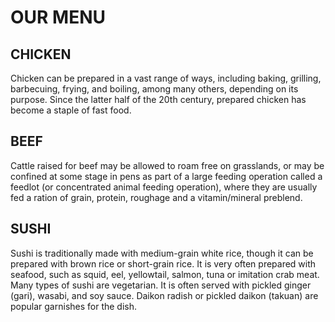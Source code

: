 
 
<!DOCTYPE html>
<html>
<head>
	<meta name="viewport" content="width=device-width, initial-scale=1">
	<title>assignment 1</title>
	<link rel="stylesheet" type="text/css" href="module2-solution.css">
</head>
<body>
    <h1>OUR MENU</h1>
    <div class="row">
        <div class="col-lg-4 col-md-6 col-sm-12">
            <section class="CHICKEN">
                <h2>CHICKEN</h2>
                <p>
                    Chicken can be prepared in a vast range of ways, including baking, grilling, barbecuing, frying, and boiling, among many others, depending on its purpose. Since the latter half of the 20th century, prepared chicken has become a staple of fast food.
                </p>
            </section>
        </div>
        <div class="col-lg-4 col-md-6 col-sm-12">
            <section class="BEEF">
                <h2>BEEF</h2>
                <p>
                    Cattle raised for beef may be allowed to roam free on grasslands, or may be confined at some stage in pens as part of a large feeding operation called a feedlot (or concentrated animal feeding operation), where they are usually fed a ration of grain, protein, roughage and a vitamin/mineral preblend.
                </p>
            </section>
        </div>
        <div class="col-lg-4 col-md-12 col-sm-12">
            <section class="SUSHI">
                <h2>SUSHI</h2>
                <p>
                   Sushi is traditionally made with medium-grain white rice, though it can be prepared with brown rice or short-grain rice. It is very often prepared with seafood, such as squid, eel, yellowtail, salmon, tuna or imitation crab meat. Many types of sushi are vegetarian. It is often served with pickled ginger (gari), wasabi, and soy sauce. Daikon radish or pickled daikon (takuan) are popular garnishes for the dish. 
                </p>
            </section>
        </div>
    </div>
</body>

</html>

